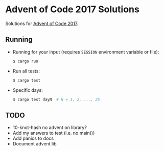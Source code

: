 # Advent of Code 2017 Solutions

Solutions for [Advent of Code 2017](http://adventofcode.com/2017).

## Running

- Running for your input (requires `SESSION` environment variable or file):

    ```sh
    $ cargo run
    ```

- Run all tests:

    ```sh
    $ cargo test
    ```

- Specific days:

    ```sh
    $ cargo test dayN  # N = 1, 2, ..., 25
    ```

## TODO

- 10-knot-hash no advent on library?
- Add my answers to test (i.e. no main())
- Add panics to docs
- Document advent lib
